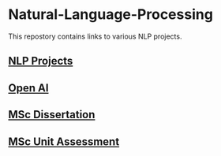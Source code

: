 # Natural-Language-Processing

This repostory contains links to various NLP projects. 

## [NLP Projects](https://github.com/Auckland68/NLPModels)

## [Open AI](https://github.com/Auckland68/OpenAIProjects)

## [MSc Dissertation](https://github.com/Auckland68/Arun-Travel-Reviews-Analysis)

## [MSc Unit Assessment](https://github.com/Auckland68/MScAssessments/blob/main/Dbpedia_Dataset_Topic_Modelling.ipynb)
